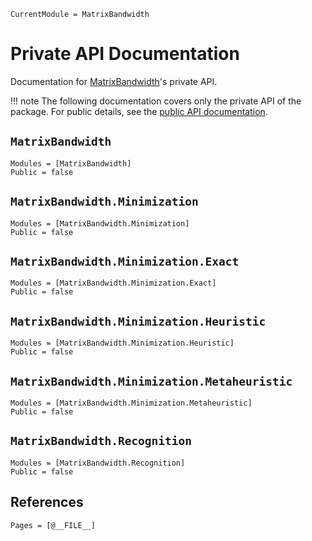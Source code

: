 ```@meta
CurrentModule = MatrixBandwidth
```

# Private API Documentation

Documentation for [MatrixBandwidth](https://github.com/Luis-Varona/MatrixBandwidth.jl)'s private API.

!!! note
    The following documentation covers only the private API of the package. For public details, see the [public API documentation](public_api.md).

## `MatrixBandwidth`

```@autodocs
Modules = [MatrixBandwidth]
Public = false
```

## `MatrixBandwidth.Minimization`

```@autodocs
Modules = [MatrixBandwidth.Minimization]
Public = false
```

## `MatrixBandwidth.Minimization.Exact`

```@autodocs
Modules = [MatrixBandwidth.Minimization.Exact]
Public = false
```

## `MatrixBandwidth.Minimization.Heuristic`

```@autodocs
Modules = [MatrixBandwidth.Minimization.Heuristic]
Public = false
```

## `MatrixBandwidth.Minimization.Metaheuristic`

```@autodocs
Modules = [MatrixBandwidth.Minimization.Metaheuristic]
Public = false
```

## `MatrixBandwidth.Recognition`

```@autodocs
Modules = [MatrixBandwidth.Recognition]
Public = false
```

## References

```@bibliography
Pages = [@__FILE__]
```
